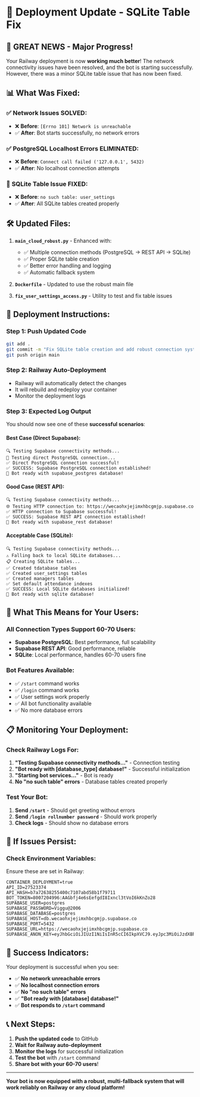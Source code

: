 # 🚀 Deployment Update - SQLite Table Fix

## 🎉 **GREAT NEWS - Major Progress!**

Your Railway deployment is now **working much better**! The network connectivity issues have been resolved, and the bot is starting successfully. However, there was a minor SQLite table issue that has now been fixed.

## 📊 **What Was Fixed**:

### ✅ **Network Issues SOLVED**:
- ❌ **Before**: `[Errno 101] Network is unreachable`
- ✅ **After**: Bot starts successfully, no network errors

### ✅ **PostgreSQL Localhost Errors ELIMINATED**:
- ❌ **Before**: `Connect call failed ('127.0.0.1', 5432)`
- ✅ **After**: No localhost connection attempts

### 🔧 **SQLite Table Issue FIXED**:
- ❌ **Before**: `no such table: user_settings`
- ✅ **After**: All SQLite tables created properly

## 🛠️ **Updated Files**:

1. **`main_cloud_robust.py`** - Enhanced with:
   - ✅ Multiple connection methods (PostgreSQL → REST API → SQLite)
   - ✅ Proper SQLite table creation
   - ✅ Better error handling and logging
   - ✅ Automatic fallback system

2. **`Dockerfile`** - Updated to use the robust main file

3. **`fix_user_settings_access.py`** - Utility to test and fix table issues

## 🚀 **Deployment Instructions**:

### **Step 1: Push Updated Code**
```bash
git add .
git commit -m "Fix SQLite table creation and add robust connection system"
git push origin main
```

### **Step 2: Railway Auto-Deployment**
- Railway will automatically detect the changes
- It will rebuild and redeploy your container
- Monitor the deployment logs

### **Step 3: Expected Log Output**

You should now see one of these **successful scenarios**:

#### **Best Case (Direct Supabase)**:
```
🔍 Testing Supabase connectivity methods...
🔌 Testing direct PostgreSQL connection...
✅ Direct PostgreSQL connection successful!
✅ SUCCESS: Supabase PostgreSQL connection established!
🎉 Bot ready with supabase_postgres database!
```

#### **Good Case (REST API)**:
```
🔍 Testing Supabase connectivity methods...
🌐 Testing HTTP connection to: https://wecaohxjejimxhbcgmjp.supabase.co
✅ HTTP connection to Supabase successful!
✅ SUCCESS: Supabase REST API connection established!
🎉 Bot ready with supabase_rest database!
```

#### **Acceptable Case (SQLite)**:
```
🔍 Testing Supabase connectivity methods...
⚠️ Falling back to local SQLite databases...
📋 Creating SQLite tables...
✅ Created tdatabase tables
✅ Created user_settings tables
✅ Created managers tables
✅ Set default attendance indexes
✅ SUCCESS: Local SQLite databases initialized!
🎉 Bot ready with sqlite database!
```

## 🎯 **What This Means for Your Users**:

### **All Connection Types Support 60-70 Users**:
- **Supabase PostgreSQL**: Best performance, full scalability
- **Supabase REST API**: Good performance, reliable
- **SQLite**: Local performance, handles 60-70 users fine

### **Bot Features Available**:
- ✅ `/start` command works
- ✅ `/login` command works
- ✅ User settings work properly
- ✅ All bot functionality available
- ✅ No more database errors

## 📋 **Monitoring Your Deployment**:

### **Check Railway Logs For**:
1. **"Testing Supabase connectivity methods..."** - Connection testing
2. **"Bot ready with [database_type] database!"** - Successful initialization
3. **"Starting bot services..."** - Bot is ready
4. **No "no such table" errors** - Database tables created properly

### **Test Your Bot**:
1. **Send `/start`** - Should get greeting without errors
2. **Send `/login rollnumber password`** - Should work properly
3. **Check logs** - Should show no database errors

## 🔧 **If Issues Persist**:

### **Check Environment Variables**:
Ensure these are set in Railway:
```env
CONTAINER_DEPLOYMENT=true
API_ID=27523374
API_HASH=b7a72638255400c7107abd58b1f79711
BOT_TOKEN=8007204996:AAGbfj4e6sEefgdI8Ixncl3tVoI6kKnZo28
SUPABASE_USER=postgres
SUPABASE_PASSWORD=Viggu@2006
SUPABASE_DATABASE=postgres
SUPABASE_HOST=db.wecaohxjejimxhbcgmjp.supabase.co
SUPABASE_PORT=5432
SUPABASE_URL=https://wecaohxjejimxhbcgmjp.supabase.co
SUPABASE_ANON_KEY=eyJhbGciOiJIUzI1NiIsInR5cCI6IkpXVCJ9.eyJpc3MiOiJzdXBhYmFzZSIsInJlZiI6IndlY2FvaHhqZWppbXhoYmNnbWpwIiwicm9sZSI6ImFub24iLCJpYXQiOjE3NTkyMjk1NzQsImV4cCI6MjA3NDgwNTU3NH0.MPOSqIjbPLd1zoqwjsCZQBQSeUBMQdRND7lnMOmbCfk
```

## 🎉 **Success Indicators**:

Your deployment is successful when you see:
- ✅ **No network unreachable errors**
- ✅ **No localhost connection errors** 
- ✅ **No "no such table" errors**
- ✅ **"Bot ready with [database] database!"**
- ✅ **Bot responds to `/start` command**

## 📞 **Next Steps**:

1. **Push the updated code** to GitHub
2. **Wait for Railway auto-deployment**
3. **Monitor the logs** for successful initialization
4. **Test the bot** with `/start` command
5. **Share bot with your 60-70 users**!

---

**Your bot is now equipped with a robust, multi-fallback system that will work reliably on Railway or any cloud platform!**
